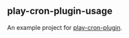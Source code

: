## play-cron-plugin-usage

An example project for [play-cron-plugin](https://github.com/ssachtleben/play-plugins/tree/master/cron).